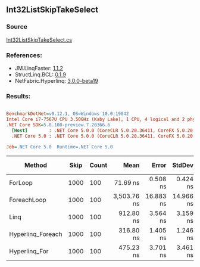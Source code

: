 ﻿## Int32ListSkipTakeSelect

### Source
[Int32ListSkipTakeSelect.cs](../LinqBenchmarks/Int32/List/Int32ListSkipTakeSelect.cs)

### References:
- JM.LinqFaster: [1.1.2](https://www.nuget.org/packages/JM.LinqFaster/1.1.2)
- StructLinq.BCL: [0.1.9](https://www.nuget.org/packages/StructLinq.BCL/0.1.9)
- NetFabric.Hyperlinq: [3.0.0-beta19](https://www.nuget.org/packages/NetFabric.Hyperlinq/3.0.0-beta19)

### Results:
``` ini

BenchmarkDotNet=v0.12.1, OS=Windows 10.0.19042
Intel Core i7-7567U CPU 3.50GHz (Kaby Lake), 1 CPU, 4 logical and 2 physical cores
.NET Core SDK=5.0.100-preview.7.20366.6
  [Host]        : .NET Core 5.0.0 (CoreCLR 5.0.20.36411, CoreFX 5.0.20.36411), X64 RyuJIT
  .NET Core 5.0 : .NET Core 5.0.0 (CoreCLR 5.0.20.36411, CoreFX 5.0.20.36411), X64 RyuJIT

Job=.NET Core 5.0  Runtime=.NET Core 5.0  

```
|            Method | Skip | Count |        Mean |     Error |    StdDev | Ratio | RatioSD |  Gen 0 | Gen 1 | Gen 2 | Allocated |
|------------------ |----- |------ |------------:|----------:|----------:|------:|--------:|-------:|------:|------:|----------:|
|           ForLoop | 1000 |   100 |    71.69 ns |  0.508 ns |  0.424 ns |  1.00 |    0.00 |      - |     - |     - |         - |
|       ForeachLoop | 1000 |   100 | 3,503.76 ns | 16.883 ns | 14.966 ns | 48.87 |    0.30 | 0.0191 |     - |     - |      40 B |
|              Linq | 1000 |   100 |   912.80 ns |  3.564 ns |  3.159 ns | 12.73 |    0.09 | 0.0725 |     - |     - |     152 B |
| Hyperlinq_Foreach | 1000 |   100 |   316.80 ns |  1.405 ns |  1.246 ns |  4.42 |    0.03 |      - |     - |     - |         - |
|     Hyperlinq_For | 1000 |   100 |   475.23 ns |  3.701 ns |  3.461 ns |  6.64 |    0.05 |      - |     - |     - |         - |
